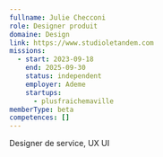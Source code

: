 ```yaml
---
fullname: Julie Checconi
role: Designer produit
domaine: Design
link: https://www.studioletandem.com
missions:
  - start: 2023-09-18
    end: 2025-09-30
    status: independent
    employer: Ademe
    startups:
      - plusfraichemaville
memberType: beta
competences: []
---
```

Designer de service, UX UI